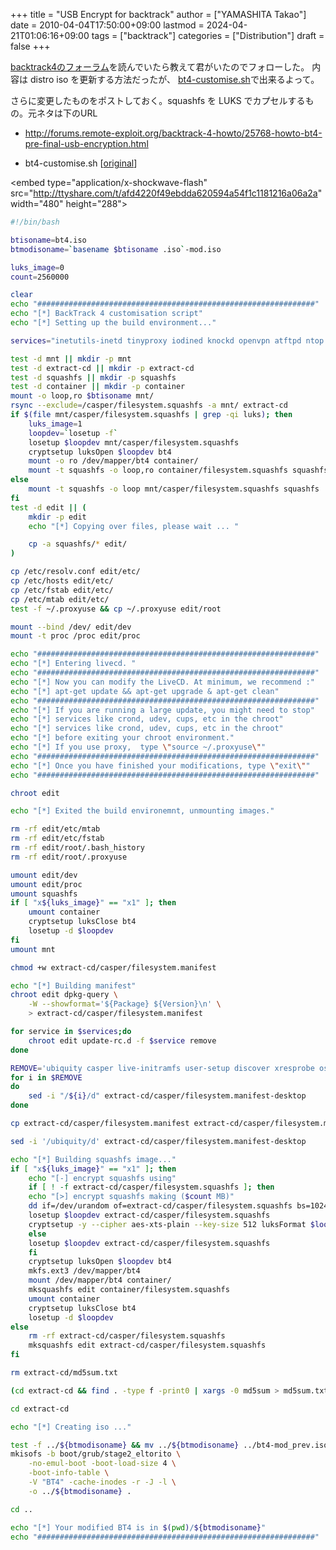 +++
title = "USB Encrypt for backtrack"
author = ["YAMASHITA Takao"]
date = 2010-04-04T17:50:00+09:00
lastmod = 2024-04-21T01:06:16+09:00
tags = ["backtrack"]
categories = ["Distribution"]
draft = false
+++

[backtrack4のフォーラム](http://www.backtrack-linux.org/forums/)を読んでいたら教えて君がいたのでフォローした。
内容は distro iso を更新する方法だったが、
[bt4-customise.sh](http://www.offensive-security.com/blog/backtrack/customising-backtrack-live-cd-the-easy-way/)で出来るよって。

さらに変更したものをポストしておく。squashfs を LUKS
でカプセルするもの。元ネタは下のURL

-   <http://forums.remote-exploit.org/backtrack-4-howto/25768-howto-bt4-pre-final-usb-encryption.html>

-   bt4-customise.sh
    [[original](http://www.offensive-security.com/bt4-customise.sh)]

<div class="HTML">

&lt;embed type="application/x-shockwave-flash" src="<http://ttyshare.com/t/afd4220f49ebdda620594a54f1c1181216a06a2a>" width="480" height="288"&gt;

</div>

```sh
#!/bin/bash

btisoname=bt4.iso
btmodisoname=`basename $btisoname .iso`-mod.iso

luks_image=0
count=2560000

clear
echo "##############################################################"
echo "[*] BackTrack 4 customisation script"
echo "[*] Setting up the build environment..."

services="inetutils-inetd tinyproxy iodined knockd openvpn atftpd ntop nstxd nstxcd apache2 sendmail atd dhcp3-server winbind miredo miredo-server pcscd wicd wacom cups bluetooth binfmt-support mysql vmware vboxdrv kvm nessusd"

test -d mnt || mkdir -p mnt
test -d extract-cd || mkdir -p extract-cd
test -d squashfs || mkdir -p squashfs
test -d container || mkdir -p container
mount -o loop,ro $btisoname mnt/
rsync --exclude=/casper/filesystem.squashfs -a mnt/ extract-cd
if $(file mnt/casper/filesystem.squashfs | grep -qi luks); then
    luks_image=1
    loopdev=`losetup -f`
    losetup $loopdev mnt/casper/filesystem.squashfs
    cryptsetup luksOpen $loopdev bt4
    mount -o ro /dev/mapper/bt4 container/
    mount -t squashfs -o loop,ro container/filesystem.squashfs squashfs
else
    mount -t squashfs -o loop mnt/casper/filesystem.squashfs squashfs
fi
test -d edit || (
    mkdir -p edit
    echo "[*] Copying over files, please wait ... "

    cp -a squashfs/* edit/
)

cp /etc/resolv.conf edit/etc/
cp /etc/hosts edit/etc/
cp /etc/fstab edit/etc/
cp /etc/mtab edit/etc/
test -f ~/.proxyuse && cp ~/.proxyuse edit/root

mount --bind /dev/ edit/dev
mount -t proc /proc edit/proc

echo "##############################################################"
echo "[*] Entering livecd. "
echo "##############################################################"
echo "[*] Now you can modify the LiveCD. At minimum, we recommend :"
echo "[*] apt-get update && apt-get upgrade & apt-get clean"
echo "##############################################################"
echo "[*] If you are running a large update, you might need to stop"
echo "[*] services like crond, udev, cups, etc in the chroot"
echo "[*] services like crond, udev, cups, etc in the chroot"
echo "[*] before exiting your chroot environment."
echo "[*] If you use proxy,  type \"source ~/.proxyuse\""
echo "##############################################################"
echo "[*] Once you have finished your modifications, type \"exit\""
echo "##############################################################"

chroot edit

echo "[*] Exited the build environemnt, unmounting images."

rm -rf edit/etc/mtab
rm -rf edit/etc/fstab
rm -rf edit/root/.bash_history
rm -rf edit/root/.proxyuse

umount edit/dev
umount edit/proc
umount squashfs
if [ "x${luks_image}" == "x1" ]; then
    umount container
    cryptsetup luksClose bt4
    losetup -d $loopdev
fi
umount mnt

chmod +w extract-cd/casper/filesystem.manifest

echo "[*] Building manifest"
chroot edit dpkg-query \
    -W --showformat='${Package} ${Version}\n' \
    > extract-cd/casper/filesystem.manifest

for service in $services;do
    chroot edit update-rc.d -f $service remove
done

REMOVE='ubiquity casper live-initramfs user-setup discover xresprobe os-prober libdebian-installer4'
for i in $REMOVE
do
    sed -i "/${i}/d" extract-cd/casper/filesystem.manifest-desktop
done

cp extract-cd/casper/filesystem.manifest extract-cd/casper/filesystem.manifest-desktop

sed -i '/ubiquity/d' extract-cd/casper/filesystem.manifest-desktop

echo "[*] Building squashfs image..."
if [ "x${luks_image}" == "x1" ]; then
    echo "[-] encrypt squashfs using"
    if [ ! -f extract-cd/casper/filesystem.squashfs ]; then
    echo "[>] encrypt squashfs making ($count MB)"
    dd if=/dev/urandom of=extract-cd/casper/filesystem.squashfs bs=1024 count=$count
    losetup $loopdev extract-cd/casper/filesystem.squashfs
    cryptsetup -y --cipher aes-xts-plain --key-size 512 luksFormat $loopdev
    else
    losetup $loopdev extract-cd/casper/filesystem.squashfs
    fi
    cryptsetup luksOpen $loopdev bt4
    mkfs.ext3 /dev/mapper/bt4
    mount /dev/mapper/bt4 container/
    mksquashfs edit container/filesystem.squashfs
    umount container
    cryptsetup luksClose bt4
    losetup -d $loopdev
else
    rm -rf extract-cd/casper/filesystem.squashfs
    mksquashfs edit extract-cd/casper/filesystem.squashfs
fi

rm extract-cd/md5sum.txt

(cd extract-cd && find . -type f -print0 | xargs -0 md5sum > md5sum.txt)

cd extract-cd

echo "[*] Creating iso ..."

test -f ../${btmodisoname} && mv ../${btmodisoname} ../bt4-mod_prev.iso
mkisofs -b boot/grub/stage2_eltorito \
    -no-emul-boot -boot-load-size 4 \
    -boot-info-table \
    -V "BT4" -cache-inodes -r -J -l \
    -o ../${btmodisoname} .

cd ..

echo "[*] Your modified BT4 is in $(pwd)/${btmodisoname}"
echo "##############################################################"
```
